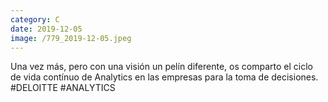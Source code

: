 ```yaml
--- 
category: C 
date: 2019-12-05 
image: /779_2019-12-05.jpeg 
--- 
```


Una vez más, pero con una visión un pelín diferente, os comparto el ciclo de vida contínuo de Analytics en las empresas para la toma de decisiones. #DELOITTE #ANALYTICS